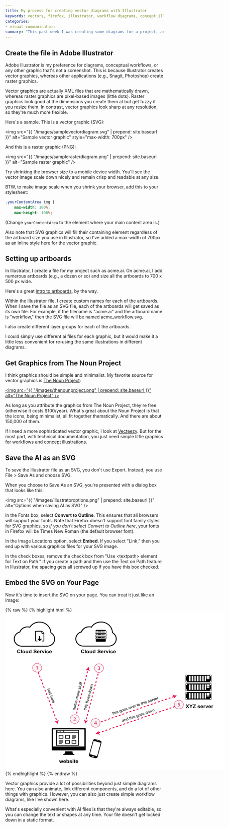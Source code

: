```yaml
---
title: My process for creating vector diagrams with Illustrator
keywords: vectors, firefox, illustrator, workflow diagrams, concept illustrations
categories:
- visual-communication
summary: "This past week I was creating some diagrams for a project, and I feel like I've settled into a good workflow for creating high quality diagrams. Here's my process: Create the file in Illustrator, store numerous diagrams on artboards in the same file, save as SVG with outlines, and embed like an image but specifying the max-width."
---
```


## Create the file in Adobe Illustrator

Adobe Illustrator is my preference for diagrams, conceptual workflows, or any other graphic that's not a screenshot. This is because Illustrator creates vector graphics, whereas other applications (e.g., Snagit, Photoshop) create raster graphics.

Vector graphics are actually XML files that are mathematically drawn, whereas raster graphics are pixel-based images (little dots). Raster graphics look good at the dimensions you create them at but get fuzzy if you resize them. In contrast, vector graphics look sharp at any resolution, so they're much more flexible.

Here's a sample. This is a vector graphic (SVG):

<img src="{{ "/images/samplevectordiagram.svg" | prepend: site.baseurl }}" alt="Sample vector graphic" style="max-width: 700px" />

And this is a raster graphic (PNG):

<img src="{{ "/images/samplerasterdiagram.png" | prepend: site.baseurl }}" alt="Sample raster graphic" />

Try shrinking the browser size to a mobile device width. You'll see the vector image scale down nicely and remain crisp and readable at any size.

BTW, to make image scale when you shrink your browser, add this to your stylesheet:

```css
.yourContentArea img {
    max-width: 100%;
    max-height: 100%;
```

(Change `yourContentArea` to the element where your main content area is.)

Also note that SVG graphics will fill their containing element regardless of the artboard size you use in Illustrator, so I've added a max-width of 700px as an inline style here for the vector graphic.

## Setting up artboards

 In Illustrator, I create a file for my project such as acme.ai. On acme.ai, I add numerous artboards (e.g., a dozen or so) and size all the artboards to 700 x 500 px wide.

 Here's a great [intro to artboards](https://helpx.adobe.com/illustrator/how-to/work-with-artboards.html), by the way.

 Within the Illustrator file, I create custom names for each of the artboards. When I save the file as an SVG file, each of the artboards will get saved as its own file. For example, if the filename is "acme.ai" and the artboard name is "workflow," then the SVG file will be named acme_workflow.svg.

 I also create different layer groups for each of the artboards.

 I could simply use different ai files for each graphic, but it would make it a little less convenient for re-using the same illustrations in different diagrams.

 ## Get Graphics from The Noun Project

I think graphics should be simple and minimalist. My favorite source for vector graphics is <a href="https://thenounproject.com/">The Noun Project</a>:

<a href="https://thenounproject.com/"><img src="{{ "/images/thenounproject.png" | prepend: site.baseurl }}" alt="The Noun Project" /></a>

As long as you attribute the graphics from The Noun Project, they're free (otherwise it costs $100/year). What's great about the Noun Project is that the icons, being minimalist, all fit together thematically. And there are about 150,000 of them.

If I need a more sophisticated vector graphic, I look at [Vecteezy](http://vecteezy.com). But for the most part, with technical documentation, you just need simple little graphics for workflows and concept illustrations.

## Save the AI as an SVG

To save the Illustrator file as an SVG, you don't use Export. Instead, you use File > Save As and choose SVG.

When you choose to Save As an SVG, you're presented with a dialog box that looks like this:

<img src="{{ "/images/illustratoroptions.png" | prepend: site.baseurl }}" alt="Options when saving AI as SVG" />

In the Fonts box, select **Convert to Outline**. This ensures that all browsers will support your fonts. Note that Firefox doesn't support font family styles for SVG graphics, so *if you don't select Convert to Outline here*, your fonts in Firefox will be Times New Roman (the default browser font).

In the Image Locations option, select **Embed**. If you select "Link," then you end up with various graphics files for your SVG image.

In the check boxes, remove the check box from "Use &lt;textpath&gt; element for Text on Path." If you create a path and then use the Text on Path feature in Illustrator, the spacing gets all screwed up if you have this box checked.

## Embed the SVG on Your Page

Now it's time to insert the SVG on your page. You can treat it just like an image:

{% raw %}
{% highlight html %}
<img src="images/samplevectordiagram.svg" alt="Sample vector graphic" style="max-width: 700px" /> {% endhighlight %}
 {% endraw %}

Vector graphics provide a lot of possibilities beyond just simple diagrams here. You can also animate, link different components, and do a lot of other things with graphics. However, you can also just create simple workflow diagrams, like I've shown here.

What's especially convenient with AI files is that they're always editable, so you can change the text or shapes at any time. Your file doesn't get locked down in a static format.